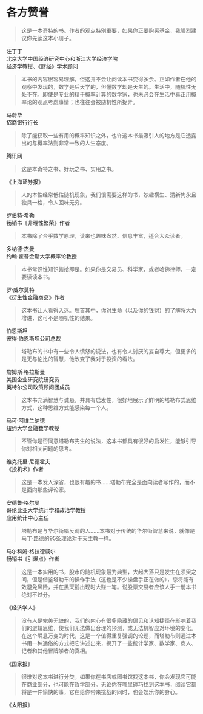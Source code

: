 # 各方赞誉

> 这是一本奇特的书。作者的观点特别重要，如果你正要购买基金，我强烈建议你先读这本小册子。

汪丁丁   
北京大学中国经济研究中心和浙江大学经济学院  
经济学教授、《财经》学术顾问

> 本书的内容很容易理解，但这并不会让阅读本书变得多余。正如作者在他的观察中发现的，数学是后天学的，但懂数学却是天生的。生活中，随机性无处不在。即使是专业的精于概率计算的数学家，也未必会在生活中真正用概率论的观点考虑事情；也往往会被随机性所捉弄。

马蔚华   
招商银行行长

> 除了能获取一些有用的概率知识之外，也许这本书最吸引人的地方是它透露出的与概率法则非常一致的人生态度。

腾讯网

> 这是本奇特之书、好玩之书、实用之书。

《上海证券报》

> 人的本性经常低估随机现象，我们很需要这样的书，妙趣横生、清新隽永且独具一格，令人回味无穷。

罗伯特·希勒   
畅销书《非理性繁荣》作者

> 本书除了合乎数学原理，读来也趣味盎然、信息丰富，适合大众读者。

多纳德·杰曼   
约翰·霍普金斯大学概率论教授

> 本书常识性知识俯拾即是。如果你是交易员、科学家，或者哈佛律师，一定要读读本书。

罗·威尔莫特   
《衍生性金融商品》作者

> 这本书让人看得入迷。埋首其中，你对生命（以及你的钱财）的了解将大为增进，这可不是随机性的结果。

伯恩斯坦   
彼得·伯恩斯坦公司总裁

> 塔勒布的书中有一些令人愤怒的说法，也有令人讨厌的妄自尊大，但更多的是无与伦比的智慧，他改变了我对于投资的看法。

詹姆斯·格拉斯曼   
美国企业研究院研究员  
英特尔公司政策顾问团成员

> 这本书充满智慧与诚恳，并具有启发性，很好地展示了鲜明的塔勒布式思维方式，这种思维方式能感染每一个人。

马可·阿维兰纳德   
纽约大学金融数学教授

> 不管你是否同意塔勒布先生的说法，这本书都具有很好的启发性，能够引导你对相关问题的思考。

维克托里·尼德霍夫   
《投机术》作者

> 这是一本发人深省，也很有趣的书……塔勒布完全是面向读者写作的，而不是面向那些评论家。

安德鲁·格尔曼   
哥伦比亚大学统计学和政治学教授  
应用统计中心主任

> 塔勒布是与华尔街唱反调的人……本书对于传统的华尔街智慧来说，就像是马丁·路德的95条理论对于天主教一样。

马尔科姆·格拉德威尔   
畅销书《引爆点》作者

> 这是一本实用的书，股市的随机现象最为典型，大起大落只是发生在须臾之间，但是借鉴塔勒布的操作手法（这也是不少操盘手正在做的），您将能有效避免风险，并在黑天鹅出现时大赚一笔。说股票交易者应该人手一册本书绝对不过分。

《经济学人》

> 没有人是完美无缺的，我们的内心有很多隐藏的偏见和认知捷径在影响着我们的逻辑思维，使我们无法做出合理的预测，或无法机智应对环境的变化。在这个瞬息万变的时代，这是一个值得重复强调的论题，而塔勒布则通过本书用一种通俗的方式把它讲述出来，揭开了一些统计学家、数学家、商人、记者和其他冒牌学者的真相。

《国家报》

> 很难对这本书进行分类。如果你在书店或图书馆找这本书，你会发现它可能在商业部分，也可能在哲学部分。无论你在哪里碰巧找到这本书，阅读它都将是一件愉快的事，它在给你带来挑战的同时，也会娱乐你的身心。

《太阳报》
